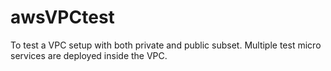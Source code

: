 # awsVPCtest
To test a VPC setup with both private and public subset. Multiple test micro services are deployed inside the VPC.
